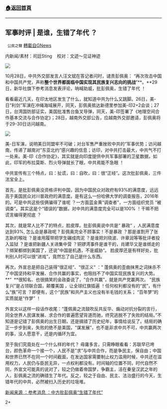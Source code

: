 ###  [:house:返回首頁](https://github.com/ourhimalayas/txt)
---

## 军事时评 | 是谁，生错了年代 ？
` 公民之聲` [轉載自GNews](https://gnews.org/zh-hans/509881/)

内新闻/素材：司廷Sting    校对：文迹～见证神迹

![]()![](https://gnews-media-offload.s3.amazonaws.com/wp-content/uploads/2020/10/31115434/PSX_20201031_205549.jpg)

10月28日，中共外交部发言人汪文斌在答记者问时，谴责彭佩奥： “再次攻击中国和中国共产党，声称**整个世界都面临中国实现其民族复兴志向的挑战**”**。**29日，新华社旗下参考消息发表评论，呐喊助威，批彭佩奥，生错了年代 ！

看看最近几天，在印太地区发生了什么，就知道中共为什么又跳脚。26日，美-日“利剑”军演在冲绳海域展开，同天，彭佩奥抵达新德里参加美-印2+2会谈；27日，台湾国防部证实，美国批准售台鱼叉导弹，同天，美-印签署了《地理空间合作基本交流与合作协定》；28日，越南外交部公告，应越南外交部邀请，彭佩奥将于29-30日访问越南。

![]()![](https://gnews-media-offload.s3.amazonaws.com/wp-content/uploads/2020/10/31120026/7604-iufmpmn0329859.png)

美-日军演，说明美日同盟牢不可破；对台军售严重挫败中共的“军事优势；访问越南，传递了越南对”东亚北约”感兴趣的信息；访印，对中共打击最大，中共气不打一处来。美-印《合作协定》，其实就是向印度提供中共军事部署的卫星数据，如此，印军的布拉莫斯、烈火导弹就长了眼，中共焉能不急眼 ！

中共宣传有三个特点，曰：扯谎，曰：自吹，曰：很“正经”。这次批彭佩奥，三件法宝全上。

首先，是批彭佩奥没资格评判中国，因为中国民众对政府有93%的满意度，远远高于美国民众对川普政府的满意度。是有这么一份哈佛大学的调查报告，2016年的。可是中共这些伎俩骗得了谁呢 ？一方面蓝金黄“调查者”，一方面组织党员 “被调查”。其实这是个“错误的”数据，对中共的满意度完全可以是100% ！干嘛不把谎言编得更彻底 ？

其次，就是常人比不了的特点，脸皮厚。批彭佩奥说中共是“ 暴政“ ，人民满意度达到93%, 怎么会是暴政呢 ? 彭佩奥完全不顾事实！不是暴政 ？那是谁割开了张志新的喉咙 ？是谁用履带把学生碾成肉泥 ？是谁把刘晓波、许章润等等批评者投入监狱 ？是谁把新疆人关进集中营 ？铜锣湾事件是谁干的，肖建华又是谁绑走的 ？绑架都绑到美国了，还说”中国是机遇，不是威胁“。 脸皮厚还是有样好处，批判别人时可以很“进戏”，竟然忘了自己是什么东西。

再次，外宣总是把自己装得“很正经”、“很正义“ ：“ 蓬佩奥的歪曲抹黑之词抹杀不了中国坚持和平发展、合作共赢的事实，也阻挡不了中国实现民族复兴的大势。**“  **很知名、也很搞笑的金政委说了，“合作共赢”，就是共产党赢两次。 “民族复兴”是占领联合国，颠覆美国 ，让全球红旗插遍 ！任何权利都没有的“民”，有什么“族”可言 ？即便有，这个“民族”和共产主义也没有半毛钱的关系； “百年梦”的实质就是“作梦” ！

外宣文以这样一段话作收尾：“蓬佩奥之流鼓吹反共反华、煽动对抗分裂的言行，同全世界人民谋发展、求合作的普遍愿望背道而驰，终究逃脱不了失败的结局。”不知道是记错了彭佩奥的出生日期，还是搞错了历史纪年，事情给说反了。结局的确正一步步到来，失败的绝不是美国，“谋发展”，也不是非求中共不可，中共赢两次的事，没人愿意干，还是内循环为宜。

至于我们究竟处在一个什么样的年代？ 毋庸多言，只需睁眼看看：苏联早已垮台，颜色革命一个接一个，人民不是”求”与中共合作，而是争民主，保自由；中国和世界已然不在同一个时间截面，在发达国家需要制止权力滥用时候，中共还在滥用权力，人民仍与臣民无异，一点权利都没有。时间轴的位置不同，时代自然不同，外宣文可能真的说对了，较之仍做着帝国梦，争霸主，活在秦皇汉武之年的人，彭佩奥之流的确错生了年代。反之，较之于自由、民主、法治盛行的今天，生错年代的中共，必然被扫入历史的垃圾堆。

[新闻来源 ：参考消息 ：中方批彭佩奥“生错了年代”](http://www.ckxxbao.com/huanqiushibaodianziban/102916464R020_32.html)



2+
